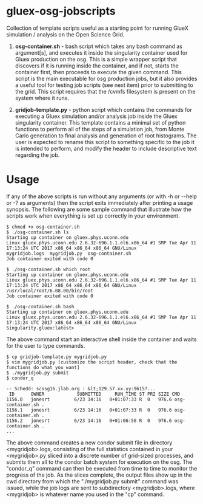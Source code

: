 # gluex-osg-jobscripts
Collection of template scripts useful as a starting point for running GlueX simulation / analysis on the Open Science Grid.

1. **osg-container.sh** - bash script which takes any bash command as argument[s], and executes it inside the singularity container used for Gluex production on the osg. This is a simple wrapper script that discovers if it is running inside the container, and if not, starts the container first, then proceeds to execute the given command. This script is the main executable for osg production jobs, but it also provides a useful tool for testing job scripts (see next item) prior to submitting to the grid. This script requires that the /cvmfs filesystem is present on the system where it runs.

2. **gridjob-template.py** - python script which contains the commands for executing a Gluex simulation and/or analysis job inside the Gluex singularity container. This template contains a minimal set of python functions to perform all of the steps of a simulation job, from Monte Carlo generation to final analysis and generation of root histograms. The user is expected to rename this script to something specific to the job it is intended to perform, and modify the header to include descriptive text regarding the job.

# Usage
If any of the above scripts is run without any arguments (or with -h or --help or -? as arguments) then the script exits immediately after printing a usage synopsis. The following are some sample command that illustrate how the scripts work when everything is set up correctly in your environment.

```
$ chmod +x osg-container.sh
$ ./osg-container.sh ls
Starting up container on gluex.phys.uconn.edu
Linux gluex.phys.uconn.edu 2.6.32-696.1.1.el6.x86_64 #1 SMP Tue Apr 11 17:13:24 UTC 2017 x86_64 x86_64 x86_64 GNU/Linux
mygridjob.logs  mygridjob.py  osg-container.sh
Job container exited with code 0
```

```
$ ./osg-container.sh which root
Starting up container on gluex.phys.uconn.edu
Linux gluex.phys.uconn.edu 2.6.32-696.1.1.el6.x86_64 #1 SMP Tue Apr 11 17:13:24 UTC 2017 x86_64 x86_64 x86_64 GNU/Linux
/usr/local/root/6.08.00/bin/root
Job container exited with code 0
```

```
$ ./osg-container.sh bash
Starting up container on gluex.phys.uconn.edu
Linux gluex.phys.uconn.edu 2.6.32-696.1.1.el6.x86_64 #1 SMP Tue Apr 11 17:13:24 UTC 2017 x86_64 x86_64 x86_64 GNU/Linux
Singularity.gluex:latest> 
```

The above command start an interactive shell inside the container and waits for the user to type commands.

```
$ cp gridjob-template.py mygridjob.py
$ vim mygridjob.py [customize the script header, check that the functions do what you want]
$ ./mygridjob.py submit
$ condor_q

-- Schedd: scosg16.jlab.org : &lt;129.57.xx.yy:9615?...
 ID      OWNER            SUBMITTED     RUN_TIME ST PRI SIZE CMD               
1156.0   jonesrt         6/23 14:16   0+01:07:33 R  0   976.6 osg-container.sh .
1156.1   jonesrt         6/23 14:16   0+01:07:33 R  0   976.6 osg-container.sh .
1156.2   jonesrt         6/23 14:16   0+01:06:58 R  0   976.6 osg-container.sh .
...
```

The above command creates a new condor submit file in directory &lt;mygridjob>.logs, consisting of the full statistics contained in your &lt;mygridjob>.py sliced into a discrete number of grid-sized processes, and submits them all to the condor batch system for execution on the osg. The "condor_q" command can then be executed from time to time to monitor the progress of the job. As the slices complete, the output files show up in the cwd directory from which the "./mygridjob.py submit" command was issued, while the job logs are sent to subdirectory &lt;mygridjob>.logs, where &lt;mygridjob> is whatever name you used in the "cp" command.
